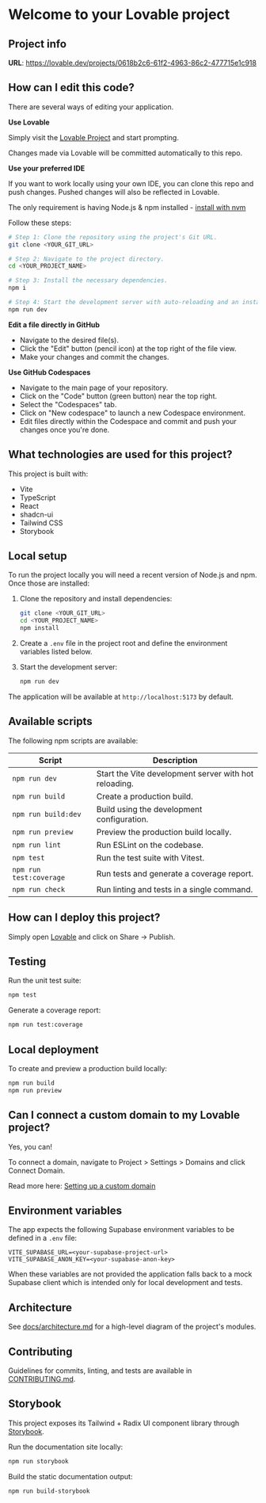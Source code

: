 # Welcome to your Lovable project

## Project info

**URL**: https://lovable.dev/projects/0618b2c6-61f2-4963-86c2-477715e1c918

## How can I edit this code?

There are several ways of editing your application.

**Use Lovable**

Simply visit the [Lovable Project](https://lovable.dev/projects/0618b2c6-61f2-4963-86c2-477715e1c918) and start prompting.

Changes made via Lovable will be committed automatically to this repo.

**Use your preferred IDE**

If you want to work locally using your own IDE, you can clone this repo and push changes. Pushed changes will also be reflected in Lovable.

The only requirement is having Node.js & npm installed - [install with nvm](https://github.com/nvm-sh/nvm#installing-and-updating)

Follow these steps:

```sh
# Step 1: Clone the repository using the project's Git URL.
git clone <YOUR_GIT_URL>

# Step 2: Navigate to the project directory.
cd <YOUR_PROJECT_NAME>

# Step 3: Install the necessary dependencies.
npm i

# Step 4: Start the development server with auto-reloading and an instant preview.
npm run dev
```

**Edit a file directly in GitHub**

- Navigate to the desired file(s).
- Click the "Edit" button (pencil icon) at the top right of the file view.
- Make your changes and commit the changes.

**Use GitHub Codespaces**

- Navigate to the main page of your repository.
- Click on the "Code" button (green button) near the top right.
- Select the "Codespaces" tab.
- Click on "New codespace" to launch a new Codespace environment.
- Edit files directly within the Codespace and commit and push your changes once you're done.

## What technologies are used for this project?

This project is built with:

- Vite
- TypeScript
- React
- shadcn-ui
- Tailwind CSS
- Storybook

## Local setup

To run the project locally you will need a recent version of Node.js and npm. Once those are installed:

1. Clone the repository and install dependencies:

   ```sh
   git clone <YOUR_GIT_URL>
   cd <YOUR_PROJECT_NAME>
   npm install
   ```

2. Create a `.env` file in the project root and define the environment variables listed below.

3. Start the development server:

   ```sh
   npm run dev
   ```

The application will be available at `http://localhost:5173` by default.

## Available scripts

The following npm scripts are available:

| Script | Description |
| ------ | ----------- |
| `npm run dev` | Start the Vite development server with hot reloading. |
| `npm run build` | Create a production build. |
| `npm run build:dev` | Build using the development configuration. |
| `npm run preview` | Preview the production build locally. |
| `npm run lint` | Run ESLint on the codebase. |
| `npm test` | Run the test suite with Vitest. |
| `npm run test:coverage` | Run tests and generate a coverage report. |
| `npm run check` | Run linting and tests in a single command. |

## How can I deploy this project?

Simply open [Lovable](https://lovable.dev/projects/0618b2c6-61f2-4963-86c2-477715e1c918) and click on Share -> Publish.

## Testing

Run the unit test suite:

```sh
npm test
```

Generate a coverage report:

```sh
npm run test:coverage
```

## Local deployment

To create and preview a production build locally:

```sh
npm run build
npm run preview
```

## Can I connect a custom domain to my Lovable project?

Yes, you can!

To connect a domain, navigate to Project > Settings > Domains and click Connect Domain.

Read more here: [Setting up a custom domain](https://docs.lovable.dev/tips-tricks/custom-domain#step-by-step-guide)

## Environment variables

The app expects the following Supabase environment variables to be defined in a `.env` file:

```
VITE_SUPABASE_URL=<your-supabase-project-url>
VITE_SUPABASE_ANON_KEY=<your-supabase-anon-key>
```

When these variables are not provided the application falls back to a mock Supabase client which is intended only for local development and tests.

## Architecture

See [docs/architecture.md](docs/architecture.md) for a high-level diagram of the project's modules.

## Contributing

Guidelines for commits, linting, and tests are available in [CONTRIBUTING.md](CONTRIBUTING.md).

## Storybook

This project exposes its Tailwind + Radix UI component library through [Storybook](https://storybook.js.org/).

Run the documentation site locally:

```sh
npm run storybook
```

Build the static documentation output:

```sh
npm run build-storybook
```

